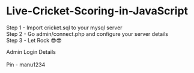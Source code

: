 # Live-Cricket-Scoring-in-JavaScript

Step 1 - Import cricket.sql to your mysql server \
Step 2 - Go admin/connect.php and configure your server details \
Step 3 - Let Rock 😎😎 


Admin Login Details \
\
Pin - manu1234
